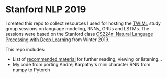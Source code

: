 # Stanford NLP 2019

I created this repo to collect resources I used for hosting the [TWIML](https://twimlai.com/) study group sessions on language modeling, RNNs, GRUs and LSTMs. The sessions were based on the Stanford class [CS224n: Natural Language Processing with Deep Learning](https://web.stanford.edu/class/archive/cs/cs224n/cs224n.1194/) from Winter 2019.

This repo includes:
- List of [recommended material](https://github.com/stefan-jo/stanford_nlp/blob/master/resources.md) for further reading, viewing or listening...
- My code from porting Andrej Karpathy's mini character RNN from numpy to Pytorch

